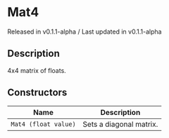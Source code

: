 # Mat4
<div class = "classInfo">
    Released in v0.1.1-alpha / Last updated in v0.1.1-alpha
</div>

## Description
4x4 matrix of floats.

## Constructors
| Name                                        | Description                              |
|---------------------------------------------|------------------------------------------|
| `Mat4 (float value)`                        | Sets a diagonal matrix.                  |